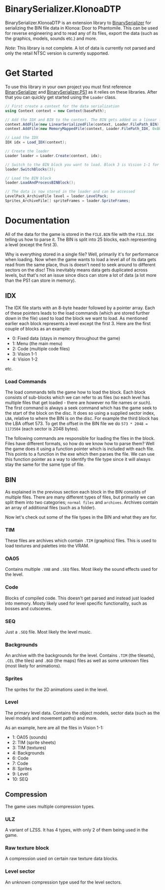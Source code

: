 # BinarySerializer.KlonoaDTP
BinarySerializer.KlonoaDTP is an extension library to [BinarySerializer](https://github.com/RayCarrot/BinarySerializer) for serializing the BIN file data in Klonoa: Door to Phantomile. This can be used for reverse engineering and to read any of its files, export the data (such as the graphics, models, sounds etc.) and more.

*Note*: This library is not complete. A lot of data is currently not parsed and only the retail NTSC version is currently supported.

# Get Started
To use this library in your own project you must first reference [BinarySerializer](https://github.com/RayCarrot/BinarySerializer) and [BinarySerializer.PS1](https://github.com/RayCarrot/BinarySerializer.PS1) as it relies on these libraries. After that you can quickly get started using the `Loader` class.

```cs
// First create a context for the data serialization
using Context context = new Context(basePath);

// Add the IDX and BIN to the context. The BIN gets added as a linear file while the IDX has to be memory mapped.
context.AddFile(new LinearSerializedFile(context, Loader.FilePath_BIN));
context.AddFile(new MemoryMappedFile(context, Loader.FilePath_IDX, 0x80010000));

// Load the IDX
IDX idx = Load_IDX(context);

// Create the loader
Loader loader = Loader.Create(context, idx);

// Switch to the BIN block you want to load. Block 3 is Vision 1-1 for example.
loader.SwitchBlocks(3);

// Load the BIN block
loader.LoadAndProcessBINBlock();

// The data is now stored in the loader and can be accessed
LevelPack_ArchiveFile level = loader.LevelPack;
Sprites_ArchiveFile[] spriteFrames = loader.SpriteFrames;

```

# Documentation
All of the data for the game is stored in the `FILE.BIN` file with the `FILE.IDX` telling us how to parse it. The BIN is split into 25 blocks, each representing a level (except the first 3).

Why is everything stored in a single file? Well, primarily it's for performance when loading. Now when the game wants to load a level all of its data gets read from the same place, thus is doesn't need to seek around to different sectors on the disc! This inevitably means data gets duplicated across levels, but that's not an issue since discs can store a lot of data (a lot more than the PS1 can store in memory).

## IDX
The IDX file starts with an 8-byte header followed by a pointer array. Each of these pointers leads to the load commands (which are stored further down in the file) used to load the block we want to load. As mentioned earlier each block represents a level except the first 3. Here are the first couple of blocks as an example:

- 0: Fixed data (stays in memory throughout the game)
- 1: Menu (the main menu)
- 2: Code (multiple code files)
- 3: Vision 1-1
- 4: Vision 1-2

etc.

### Load Commands
The load commands tells the game how to load the block. Each block consists of sub-blocks which we can refer to as files (so each level has multiple files that get loaded - there are however no file names or such). The first command is always a seek command which has the game seek to the start of the block on the disc. It does so using a supplied sector index, `LBA`, relative to where the BIN is on the disc. For example the third block has the LBA offset 573. To get the offset in the BIN file we do `573 * 2048 = 1173504` (each sector is 2048 bytes).

The following commands are responsible for loading the files in the block. Files have different formats, so how do we know how to parse them? Well the game does it using a function pointer which is included with each file. This points to a function in the exe which then parses the file. We can use this function pointer as a way to identify the file type since it will always stay the same for the same type of file.

## BIN
As explained in the previous section each block in the BIN consists of multiple files. There are many different types of files, but primarily we can split them into two categories; `normal files` and `archives`. Archives contain an array of additional files (such as a folder).

Now let's check out some of the file types in the BIN and what they are for.

### TIM
These files are archives which contain `.TIM` (graphics) files. This is used to load textures and palettes into the VRAM.

### OA05
Contains multiple `.VAB` and `.SEQ` files. Most likely the sound effects used for the level.

### Code
Blocks of compiled code. This doesn't get parsed and instead just loaded into memory. Mosty likely used for level specific functionality, such as bosses and cutscenes.

### SEQ
Just a `.SEQ` file. Most likely the level music.

### Backgrounds
An archive with the backgrounds for the level. Contains `.TIM` (the tilesets), `.CEL` (the tiles) and `.BGD` (the maps) files as well as some unknown files (most likely for animations).

### Sprites
The sprites for the 2D animations used in the level.

### Level
The primary level data. Contains the object models, sector data (such as the level models and movement paths) and more.

As an example, here are all the files in Vision 1-1:
- 1: OA05 (sounds)
- 2: TIM (sprite sheets)
- 3: TIM (textures)
- 4: Backgrounds
- 6: Code
- 7: Code
- 8: Sprites
- 9: Level
- 10: SEQ

## Compression
The game uses multiple compression types.

### ULZ
A variant of LZSS. It has 4 types, with only 2 of them being used in the game.

### Raw texture block
A compression used on certain raw texture data blocks.

### Level sector
An unknown compression type used for the level sectors.